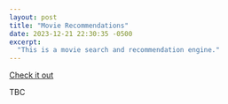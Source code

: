 ```yaml
---
layout: post
title: "Movie Recommendations"
date: 2023-12-21 22:30:35 -0500
excerpt:
  "This is a movie search and recommendation engine."
---
```


<!-- src = "/assets/projects/chatpdf-1.png" -->

<a href="https://movie-recommender-awesome.netlify.app">Check it out</a>

TBC

<!-- <img src="/assets/projects/chatpdf-1.png" width="50%" />
<img src="/assets/projects/chatpdf-2.png" width="50%" />
<img src="/assets/projects/chatpdf-3.png" width="50%" /> -->
